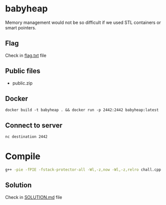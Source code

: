 # babyheap

Memory management would not be so difficult if we used STL containers or smart pointers.

## Flag

Check in [flag.txt](flag.txt) file

## Public files
- public.zip

## Docker

```
docker build -t babyheap . && docker run -p 2442:2442 babyheap:latest
```


## Connect to server

```
nc destination 2442
```


# Compile

```bash
g++ -pie -fPIE -fstack-protector-all -Wl,-z,now -Wl,-z,relro chall.cpp -o chall

```


## Solution

Check in [SOLUTION.md](solution/SOLUTION.md) file




